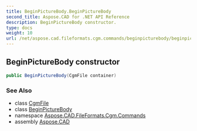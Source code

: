```yaml
---
title: BeginPictureBody.BeginPictureBody
second_title: Aspose.CAD for .NET API Reference
description: BeginPictureBody constructor. 
type: docs
weight: 10
url: /net/aspose.cad.fileformats.cgm.commands/beginpicturebody/beginpicturebody/
---
```

## BeginPictureBody constructor

```csharp
public BeginPictureBody(CgmFile container)
```

### See Also

* class [CgmFile](../../../aspose.cad.fileformats.cgm/cgmfile/)
* class [BeginPictureBody](../)
* namespace [Aspose.CAD.FileFormats.Cgm.Commands](../../beginpicturebody/)
* assembly [Aspose.CAD](../../../)


